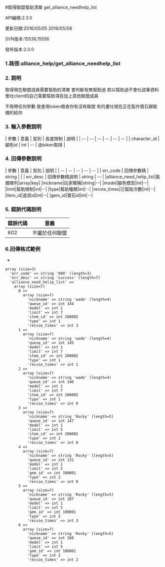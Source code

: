 #取得聯盟幫助清單 get_alliance_needhelp_list


API編碼:2.3.0

> 


更新日期:2016/05/05 2016/05/06

> 

SVN版本:15536,15556

> 

發布版本:2.0.0
### 1.路徑:alliance_help/get_alliance_needhelp_list

### 2. 說明

取得現在聯盟成員需要幫助的清單
會判斷有無幫助過 若以幫助過不會吐該筆資料
會吐client的自己需要幫助項目加上其他聯盟成員

不用帶任何參數 我會用token檢查你有沒有聯盟 有的畫吐現在正在製作寶石跟裝備的給你

### 3. 輸入參數說明


| 參數 | 意義 | 型別 | 長度限制 | 說明 |
| -- | -- | -- | -- | -- | -- |
| character_id | 腳色id | int | -- | 由token取得 |

### 4. 回傳參數說明
| 參數 | 意義 | 型別 | 說明 |
| -- | -- | -- | -- | -- |
| err_code | 回傳參數碼 | string |  |
| err_desc | 回傳參數碼說明 | string | -- |
|alliance_need_helip_list|裝備陣列|array|key|
|nickname|玩家暱稱|string|--|
|model|腳色模型|int|--|
|limit|幫助限制|int|--|
|type|幫助種類|int|--|
|recvie_times|已幫助次數|int|--|
|item_id|道具id|int|--|
|gem_id|寶石id|int|--|


### 5. 錯誤代碼說明
|錯誤代碼|意義|
|--|--|
|602|不屬於任何聯盟|


### 6.回傳格式範例

*

```
array (size=3)
  'err_code' => string '000' (length=3)
  'err_desc' => string 'success' (length=7)
  'alliance_need_helip_list' => 
    array (size=7)
      0 => 
        array (size=7)
          'nickname' => string 'wade' (length=4)
          'queue_id' => int 144
          'model' => int 1
          'limit' => int 7
          'item_id' => int 200002
          'type' => int 1
          'recvie_times' => int 3
      1 => 
        array (size=7)
          'nickname' => string 'wade' (length=4)
          'queue_id' => int 145
          'model' => int 1
          'limit' => int 7
          'item_id' => int 200002
          'type' => int 1
          'recvie_times' => int 1
      2 => 
        array (size=7)
          'nickname' => string 'wade' (length=4)
          'queue_id' => int 146
          'model' => int 1
          'limit' => int 7
          'item_id' => int 200002
          'type' => int 1
          'recvie_times' => int 0
      3 => 
        array (size=7)
          'nickname' => string 'Rocky' (length=5)
          'queue_id' => int 147
          'model' => int 1
          'limit' => int 5
          'item_id' => int 200002
          'type' => int 1
          'recvie_times' => int 0
      4 => 
        array (size=7)
          'nickname' => string 'Rocky' (length=5)
          'queue_id' => int 131
          'model' => int 1
          'limit' => int 5
          'gem_id' => int 100001
          'type' => int 2
          'recvie_times' => int 0
      5 => 
        array (size=7)
          'nickname' => string 'Rocky' (length=5)
          'queue_id' => int 287
          'model' => int 1
          'limit' => int 5
          'gem_id' => int 100001
          'type' => int 2
          'recvie_times' => int 3
      6 => 
        array (size=7)
          'nickname' => string 'Rocky' (length=5)
          'queue_id' => int 288
          'model' => int 1
          'limit' => int 5
          'gem_id' => int 100001
          'type' => int 2
          'recvie_times' => int 2

```
